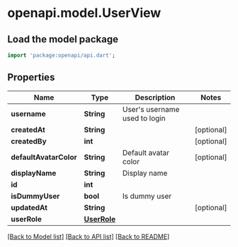 # openapi.model.UserView

## Load the model package
```dart
import 'package:openapi/api.dart';
```

## Properties
Name | Type | Description | Notes
------------ | ------------- | ------------- | -------------
**username** | **String** | User's username used to login | 
**createdAt** | **String** |  | [optional] 
**createdBy** | **int** |  | [optional] 
**defaultAvatarColor** | **String** | Default avatar color | [optional] 
**displayName** | **String** | Display name | 
**id** | **int** |  | 
**isDummyUser** | **bool** | Is dummy user | 
**updatedAt** | **String** |  | [optional] 
**userRole** | [**UserRole**](UserRole.md) |  | 

[[Back to Model list]](../README.md#documentation-for-models) [[Back to API list]](../README.md#documentation-for-api-endpoints) [[Back to README]](../README.md)


